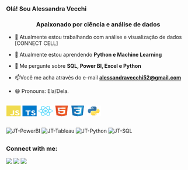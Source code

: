 ### Olá! Sou Alessandra Vecchi


  <h3 align="center">Apaixonado por ciência e análise de dados </h3>

- 🔭 Atualmente estou trabalhando com análise e visualização de dados [CONNECT CELL]

- 🌱 Atualmente estou aprendendo **Python e Machine Learning**

- 💬 Me pergunte sobre **SQL, Power BI, Excel e Python**

- 📫Você me acha através do e-mail **alessandravecchi52@gmail.com**

- 😄 Pronouns: Ela/Dela.

<div style="display: inline_block"><br>
  <img align="center" alt="Ale-Js" height="30" width="40" src="https://raw.githubusercontent.com/devicons/devicon/master/icons/javascript/javascript-plain.svg">
  <img align="center" alt="Ale-Ts" height="30" width="40" src="https://raw.githubusercontent.com/devicons/devicon/master/icons/typescript/typescript-plain.svg">
  <img align="center" alt="Ale-React" height="30" width="40" src="https://raw.githubusercontent.com/devicons/devicon/master/icons/react/react-original.svg">
  <img align="center" alt="Ale-HTML" height="30" width="40" src="https://raw.githubusercontent.com/devicons/devicon/master/icons/html5/html5-original.svg">
  <img align="center" alt="Ale-CSS" height="30" width="40" src="https://raw.githubusercontent.com/devicons/devicon/master/icons/css3/css3-original.svg">
  <img align="center" alt="Ale-Python" height="30" width="40" src="https://raw.githubusercontent.com/devicons/devicon/master/icons/python/python-original.svg">
  
</div>

##


<div style="display: inline_block">
  <img align="center" alt="JT-PowerBI" height="20" width="80" src="https://img.shields.io/badge/-Power%20BI-black?style=plastic&logo=Power-BI">
  <img align="center" alt="JT-Tableau" height="20" width="80" src="https://img.shields.io/badge/-Tableau-black?style=plastic&logo=Tableau">
  <img align="center" alt="JT-Python" height="20" width="80" src="https://img.shields.io/badge/-Python-black?style=plastic-square&logo=Python">
  <img align="center" alt="JT-SQL" height="20" width="110" src="https://img.shields.io/badge/Microsoft_SQL_Server-CC2927?style=for-the-badge&logo=microsoft-sql-server&logoColor=white">

</div>
  
  
  ##
  
  <h3 align="left">Connect with me:</h3>
 
  <div> 
  
  <a href="https://www.instagram.com/connectcellon/" target="_blank"><img src="https://img.shields.io/badge/-Instagram-%23E4405F?style=for-the-badge&logo=instagram&logoColor=white" target="_blank"></a>
 	<a href = "mailto:alessandravecchi52@gmail.com"><img src="https://img.shields.io/badge/-Gmail-%23333?style=for-the-badge&logo=gmail&logoColor=white" target="_blank"></a>
  <a href="https://www.linkedin.com/in/alessandra-vecchi-b7183a21b" target="_blank"><img src="https://img.shields.io/badge/-LinkedIn-%230077B5?style=for-the-badge&logo=linkedin&logoColor=white" target="_blank"></a> 
   
  
</div>
